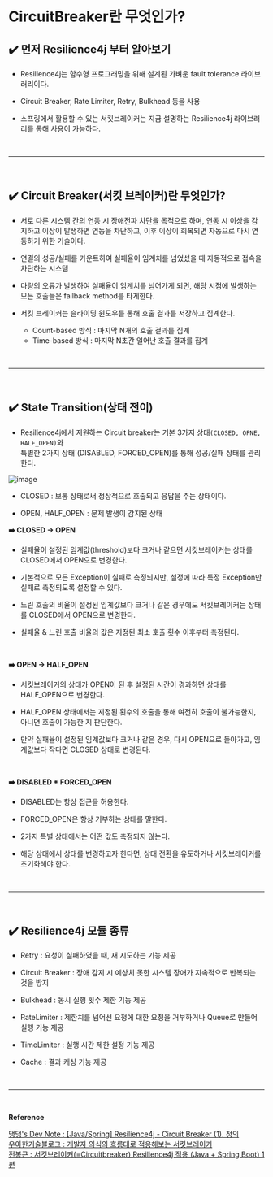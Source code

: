 # CircuitBreaker란 무엇인가?
## ✔️ 먼저 Resilience4j 부터 알아보기
- Resilience4j는 함수형 프로그래밍을 위해 설계된 가벼운 fault tolerance 라이브러리이다.

- Circuit Breaker, Rate Limiter, Retry, Bulkhead 등을 사용

- 스프링에서 활용할 수 있는 서킷브레이커는 지금 설명하는 Resilience4j 라이브러리를 통해 사용이 가능하다.
<br>
<hr>
<br>

## ✔️ Circuit Breaker(서킷 브레이커)란 무엇인가?
- 서로 다른 시스템 간의 연동 시 장애전파 차단을 목적으로 하며, 연동 시 이상을 감지하고 이상이 발생하면 연동을 차단하고, 이후 이상이 회복되면 자동으로 다시 연동하기 위한 기술이다.

- 연결의 성공/실패를 카운트하여 실패율이 임계치를 넘었섰을 때 자동적으로 접속을 차단하는 시스템

- 다량의 오류가 발생하여 실패율이 임계치를 넘어가게 되면, 해당 시점에 발생하는 모든 호출들은 fallback method를 타게한다.

- 서킷 브레이커는 슬라이딩 윈도우를 통해 호출 결과를 저장하고 집계한다.
  - Count-based 방식 : 마지막 N개의 호출 결과를 집계
  - Time-based 방식 : 마지막 N초간 일어난 호출 결과를 집계
<br>
<hr>
<br>

## ✔️ State Transition(상태 전이)
- Resilience4j에서 지원하는 Circuit breaker는 기본 3가지 상태`(CLOSED, OPNE, HALF_OPEN)`와<br>
특별한 2가지 상태`(DISABLED, FORCED_OPEN)를 통해 성공/실패 상태를 관리한다.

![image](https://github.com/user-attachments/assets/82311756-8ed8-448b-977d-f7e3b8959bfd)
<br>

- CLOSED : 보통 상태로써 정상적으로 호출되고 응답을 주는 상태이다.

- OPEN, HALF_OPEN : 문제 발생이 감지된 상태

**➡️ CLOSED -> OPEN**
- 실패율이 설정된 임계값(threshold)보다 크거나 같으면 서킷브레이커는 상태를 CLOSED에서 OPEN으로 변경한다.

- 기본적으로 모든 Exception이 실패로 측정되지만, 설정에 따라 특정 Exception만 실패로 측정되도록 설정할 수 있다.

- 느린 호출의 비율이 설정된 임계값보다 크거나 같은 경우에도 서킷브레이커는 상태를 CLOSED에서 OPEN으로 변경한다.

- 실패율 & 느린 호출 비율의 값은 지정된 최소 호출 횟수 이후부터 측정된다.
<br>

**➡️ OPEN -> HALF_OPEN**
- 서킷브레이커의 상태가 OPEN이 된 후 설정된 시간이 경과하면 상태를 HALF_OPEN으로 변경한다.

- HALF_OPEN 상태에서는 지정된 횟수의 호출을 통해 여전히 호출이 불가능한지, 아니면 호출이 가능한 지 판단한다.

- 만약 실패율이 설정된 임계값보다 크거나 같은 경우, 다시 OPEN으로 돌아가고, 임계값보다 작다면 CLOSED 상태로 변경된다.
<br>

**➡️ DISABLED * FORCED_OPEN**
- DISABLED는 항상 접근을 허용한다.

- FORCED_OPEN은 항상 거부하는 상태를 말한다.

- 2가지 특별 상태에서는 어떤 값도 측정되지 않는다.

- 해당 상태에서 상태를 변경하고자 한다면, 상태 전환을 유도하거나 서킷브레이커를 초기화해야 한다.
<br>
<hr>
<br>

## ✔️ Resilience4j 모듈 종류
- Retry : 요청이 실패하였을 때, 재 시도하는 기능 제공

- Circuit Breaker : 장애 감지 시 예상치 못한 시스템 장애가 지속적으로 반복되는 것을 방지

- Bulkhead : 동시 실행 횟수 제한 기능 제공

- RateLimiter : 제한치를 넘어선 요청에 대한 요청을 거부하거나 Queue로 만들어 실행 기능 제공

- TimeLimiter : 실행 시간 제한 설정 기능 제공

- Cache : 결과 캐싱 기능 제공
<br>
<hr>
<br>

**Reference**<br>

[댕댕's Dev Note : [Java/Spring] Resilience4j - Circuit Breaker (1). 정의](https://mein-figur.tistory.com/entry/resilience4j-circuit-breaker-definition)<br>
[우아한기술블로그 : 개발자 의식의 흐름대로 적용해보는 서킷브레이커](https://techblog.woowahan.com/15694/)<br>
[전봉근 : 서킷브레이커(=Circuitbreaker) Resilience4j 적용 (Java + Spring Boot) 1편](https://bkjeon1614.tistory.com/711)
